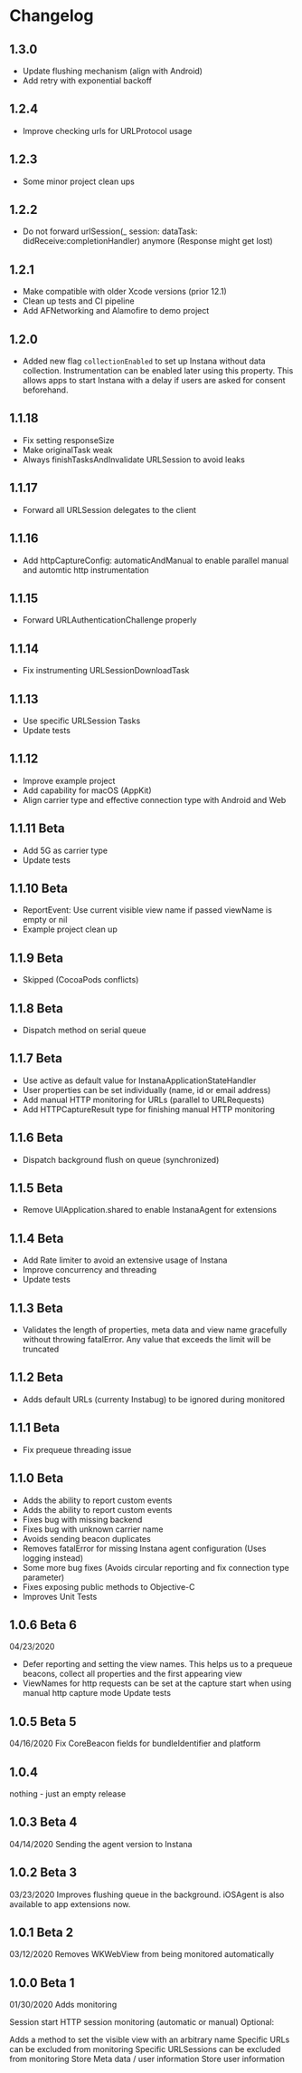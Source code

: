 # Changelog

## 1.3.0
- Update flushing mechanism (align with Android)
- Add retry with exponential backoff

## 1.2.4
- Improve checking urls for URLProtocol usage

## 1.2.3
- Some minor project clean ups

## 1.2.2
- Do not forward urlSession(_ session: dataTask: didReceive:completionHandler) anymore (Response might get lost)

## 1.2.1
- Make compatible with older Xcode versions (prior 12.1)
- Clean up tests and CI pipeline
- Add AFNetworking and Alamofire to demo project

## 1.2.0
- Added new flag `collectionEnabled` to set up Instana without data collection. Instrumentation can be enabled later using this property. This allows apps to start Instana with a delay if users are asked for consent beforehand.

## 1.1.18
- Fix setting responseSize
- Make originalTask weak
- Always finishTasksAndInvalidate URLSession to avoid leaks

## 1.1.17
- Forward all URLSession delegates to the client

## 1.1.16
- Add httpCaptureConfig: automaticAndManual to enable parallel manual and automtic http instrumentation

## 1.1.15
- Forward URLAuthenticationChallenge properly

## 1.1.14
- Fix instrumenting URLSessionDownloadTask

## 1.1.13
- Use specific URLSession Tasks
- Update tests

## 1.1.12
- Improve example project
- Add capability for macOS (AppKit)
- Align carrier type and effective connection type with Android and Web

## 1.1.11 Beta
- Add 5G as carrier type
- Update tests

## 1.1.10 Beta
- ReportEvent: Use current visible view name if passed viewName is empty or nil
- Example project clean up

## 1.1.9 Beta
- Skipped (CocoaPods conflicts)

## 1.1.8 Beta
- Dispatch method on serial queue

## 1.1.7 Beta
- Use active as default value for InstanaApplicationStateHandler
- User properties can be set individually (name, id or email address)
- Add manual HTTP monitoring for URLs (parallel to URLRequests)
- Add HTTPCaptureResult type for finishing manual HTTP monitoring

## 1.1.6 Beta
- Dispatch background flush on queue (synchronized)

## 1.1.5 Beta
- Remove UIApplication.shared to enable InstanaAgent for extensions

## 1.1.4 Beta
- Add Rate limiter to avoid an extensive usage of Instana
- Improve concurrency and threading
- Update tests

## 1.1.3 Beta
- Validates the length of properties, meta data and view name gracefully without throwing fatalError. Any value that exceeds the limit will be truncated

## 1.1.2 Beta
- Adds default URLs (currenty Instabug) to be ignored during monitored

## 1.1.1 Beta
- Fix prequeue threading issue

## 1.1.0 Beta
- Adds the ability to report custom events
- Adds the ability to report custom events
- Fixes bug with missing backend
- Fixes bug with unknown carrier name
- Avoids sending beacon duplicates
- Removes fatalError for missing Instana agent configuration (Uses logging instead)
- Some more bug fixes (Avoids circular reporting and fix connection type parameter)
- Fixes exposing public methods to Objective-C
- Improves Unit Tests

## 1.0.6 Beta 6
04/23/2020
* Defer reporting and setting the view names. This helps us to a prequeue beacons, collect all properties and the first appearing view
* ViewNames for http requests can be set at the capture start when using manual http capture mode
Update tests

## 1.0.5 Beta 5
04/16/2020
Fix CoreBeacon fields for bundleIdentifier and platform

## 1.0.4
nothing - just an empty release

## 1.0.3 Beta 4
04/14/2020
Sending the agent version to Instana

## 1.0.2 Beta 3
03/23/2020
Improves flushing queue in the background. iOSAgent is also available to app extensions now.

## 1.0.1 Beta 2
03/12/2020
Removes WKWebView from being monitored automatically

## 1.0.0 Beta 1
01/30/2020
Adds monitoring

Session start
HTTP session monitoring (automatic or manual)
Optional:

Adds a method to set the visible view with an arbitrary name
Specific URLs can be excluded from monitoring
Specific URLSessions can be excluded from monitoring
Store Meta data / user information
Store user information
